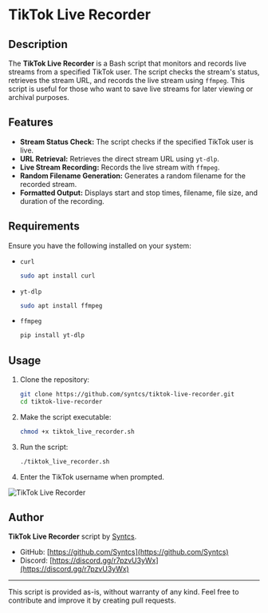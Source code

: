# TikTok Live Recorder

## Description

The **TikTok Live Recorder** is a Bash script that monitors and records live streams from a specified TikTok user. The script checks the stream's status, retrieves the stream URL, and records the live stream using `ffmpeg`. This script is useful for those who want to save live streams for later viewing or archival purposes.

## Features

- **Stream Status Check:** The script checks if the specified TikTok user is live.
- **URL Retrieval:** Retrieves the direct stream URL using `yt-dlp`.
- **Live Stream Recording:** Records the live stream with `ffmpeg`.
- **Random Filename Generation:** Generates a random filename for the recorded stream.
- **Formatted Output:** Displays start and stop times, filename, file size, and duration of the recording.

## Requirements

Ensure you have the following installed on your system:

- `curl`
  ```bash
  sudo apt install curl
- `yt-dlp`
   ```bash
   sudo apt install ffmpeg
- `ffmpeg`
   ```bash
   pip install yt-dlp

## Usage

1. Clone the repository:
   ```bash
   git clone https://github.com/syntcs/tiktok-live-recorder.git
   cd tiktok-live-recorder

2. Make the script executable:
   ```bash
   chmod +x tiktok_live_recorder.sh

3. Run the script:
   ```bash
   ./tiktok_live_recorder.sh

4. Enter the TikTok username when prompted.
   
![TikTok Live Recorder](https://cdn.discordapp.com/attachments/1245040337827922072/1247620842699886612/image.png?ex=6660b0f4&is=665f5f74&hm=b8c2b6a6010ee8a5f34a7f95eeed307fa4458904f46a84e7f110dca4d5a59465&)

## Author

**TikTok Live Recorder** script by [Syntcs](https://github.com/Syntcs).

- GitHub: [https://github.com/Syntcs](https://github.com/Syntcs)
- Discord: [https://discord.gg/r7pzvU3yWx](https://discord.gg/r7pzvU3yWx)

---

This script is provided as-is, without warranty of any kind. Feel free to contribute and improve it by creating pull requests.
